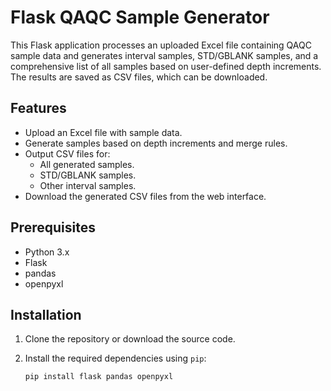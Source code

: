 # Flask QAQC Sample Generator

This Flask application processes an uploaded Excel file containing QAQC sample data and generates interval samples, STD/GBLANK samples, and a comprehensive list of all samples based on user-defined depth increments. The results are saved as CSV files, which can be downloaded.

## Features

- Upload an Excel file with sample data.
- Generate samples based on depth increments and merge rules.
- Output CSV files for:
  - All generated samples.
  - STD/GBLANK samples.
  - Other interval samples.
- Download the generated CSV files from the web interface.

## Prerequisites

- Python 3.x
- Flask
- pandas
- openpyxl

## Installation

1. Clone the repository or download the source code.
2. Install the required dependencies using `pip`:

   ```bash
   pip install flask pandas openpyxl
